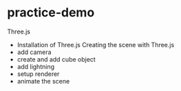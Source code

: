 # practice-demo
Three.js
- Installation of Three.js
Creating the scene with Three.js
- add camera
- create and add cube object
- add lightning
- setup renderer
- animate the scene
